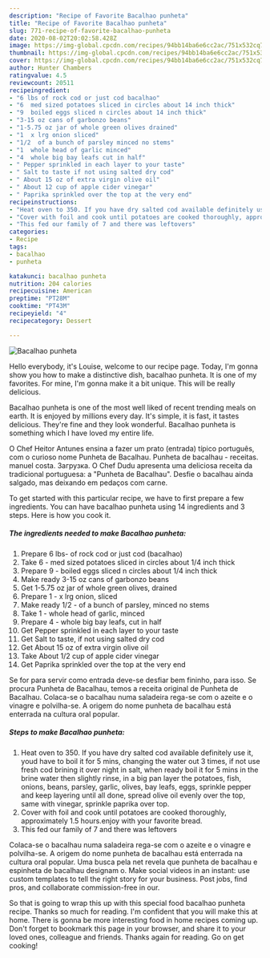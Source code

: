 ```yaml
---
description: "Recipe of Favorite Bacalhao punheta"
title: "Recipe of Favorite Bacalhao punheta"
slug: 771-recipe-of-favorite-bacalhao-punheta
date: 2020-08-02T20:02:58.428Z
image: https://img-global.cpcdn.com/recipes/94bb14ba6e6cc2ac/751x532cq70/bacalhao-punheta-recipe-main-photo.jpg
thumbnail: https://img-global.cpcdn.com/recipes/94bb14ba6e6cc2ac/751x532cq70/bacalhao-punheta-recipe-main-photo.jpg
cover: https://img-global.cpcdn.com/recipes/94bb14ba6e6cc2ac/751x532cq70/bacalhao-punheta-recipe-main-photo.jpg
author: Hunter Chambers
ratingvalue: 4.5
reviewcount: 20511
recipeingredient:
- "6 lbs of rock cod or just cod bacalhao"
- "6  med sized potatoes sliced in circles about 14 inch thick"
- "9  boiled eggs sliced n circles about 14 inch thick"
- "3-15 oz cans of garbonzo beans"
- "1-5.75 oz jar of whole green olives drained"
- "1  x lrg onion sliced"
- "1/2  of a bunch of parsley minced no stems"
- "1  whole head of garlic minced"
- "4  whole big bay leafs cut in half"
- " Pepper sprinkled in each layer to your taste"
- " Salt to taste if not using salted dry cod"
- " About 15 oz of extra virgin olive oil"
- " About 12 cup of apple cider vinegar"
- " Paprika sprinkled over the top at the very end"
recipeinstructions:
- "Heat oven to 350. If you have dry salted cod available definitely use it, youd have to boil it for 5 mins, changing the water out 3 times, if not use fresh cod brining it over night in salt, when ready boil it for 5 mins in the brine water then slightly rinse, in a big pan layer the potatoes, fish, onions, beans, parsley, garlic, olives, bay leafs, eggs, sprinkle pepper and keep layering until all done, spread olive oil evenly over the top, same with vinegar, sprinkle paprika over top."
- "Cover with foil and cook until potatoes are cooked thoroughly, approximately 1.5 hours.enjoy with your favorite bread."
- "This fed our family of 7 and there was leftovers"
categories:
- Recipe
tags:
- bacalhao
- punheta

katakunci: bacalhao punheta 
nutrition: 204 calories
recipecuisine: American
preptime: "PT28M"
cooktime: "PT43M"
recipeyield: "4"
recipecategory: Dessert

---
```



![Bacalhao punheta](https://img-global.cpcdn.com/recipes/94bb14ba6e6cc2ac/751x532cq70/bacalhao-punheta-recipe-main-photo.jpg)

Hello everybody, it's Louise, welcome to our recipe page. Today, I'm gonna show you how to make a distinctive dish, bacalhao punheta. It is one of my favorites. For mine, I'm gonna make it a bit unique. This will be really delicious.

Bacalhao punheta is one of the most well liked of recent trending meals on earth. It is enjoyed by millions every day. It's simple, it is fast, it tastes delicious. They're fine and they look wonderful. Bacalhao punheta is something which I have loved my entire life.

O Chef Heitor Antunes ensina a fazer um prato (entrada) típico português, com o curioso nome Punheta de Bacalhau. Punheta de bacalhau - receitas. manuel costa. Загрузка. O Chef Dudu apresenta uma deliciosa receita da tradicional portuguesa: a &#34;Punheta de Bacalhau&#34;. Desfie o bacalhau ainda salgado, mas deixando em pedaços com carne.


To get started with this particular recipe, we have to first prepare a few ingredients. You can have bacalhao punheta using 14 ingredients and 3 steps. Here is how you cook it.

<!--inarticleads1-->

##### The ingredients needed to make Bacalhao punheta:

1. Prepare 6 lbs- of rock cod or just cod (bacalhao)
1. Take 6 - med sized potatoes sliced in circles about 1/4 inch thick
1. Prepare 9 - boiled eggs sliced n circles about 1/4 inch thick
1. Make ready 3-15 oz cans of garbonzo beans
1. Get 1-5.75 oz jar of whole green olives, drained
1. Prepare 1 - x lrg onion, sliced
1. Make ready 1/2 - of a bunch of parsley, minced no stems
1. Take 1 - whole head of garlic, minced
1. Prepare 4 - whole big bay leafs, cut in half
1. Get  Pepper sprinkled in each layer to your taste
1. Get  Salt to taste, if not using salted dry cod
1. Get  About 15 oz of extra virgin olive oil
1. Take  About 1/2 cup of apple cider vinegar
1. Get  Paprika sprinkled over the top at the very end


Se for para servir como entrada deve-se desfiar bem fininho, para isso. Se procura Punheta de Bacalhau, temos a receita original de Punheta de Bacalhau. Colaca-se o bacalhau numa saladeira rega-se com o azeite e o vinagre e polvilha-se. A origem do nome punheta de bacalhau está enterrada na cultura oral popular. 

<!--inarticleads2-->

##### Steps to make Bacalhao punheta:

1. Heat oven to 350. If you have dry salted cod available definitely use it, youd have to boil it for 5 mins, changing the water out 3 times, if not use fresh cod brining it over night in salt, when ready boil it for 5 mins in the brine water then slightly rinse, in a big pan layer the potatoes, fish, onions, beans, parsley, garlic, olives, bay leafs, eggs, sprinkle pepper and keep layering until all done, spread olive oil evenly over the top, same with vinegar, sprinkle paprika over top.
1. Cover with foil and cook until potatoes are cooked thoroughly, approximately 1.5 hours.enjoy with your favorite bread.
1. This fed our family of 7 and there was leftovers


Colaca-se o bacalhau numa saladeira rega-se com o azeite e o vinagre e polvilha-se. A origem do nome punheta de bacalhau está enterrada na cultura oral popular. Uma busca pela net revela que punheta de bacalhau e espinheta de bacalhau designam o. Make social videos in an instant: use custom templates to tell the right story for your business. Post jobs, find pros, and collaborate commission-free in our. 

So that is going to wrap this up with this special food bacalhao punheta recipe. Thanks so much for reading. I'm confident that you will make this at home. There is gonna be more interesting food in home recipes coming up. Don't forget to bookmark this page in your browser, and share it to your loved ones, colleague and friends. Thanks again for reading. Go on get cooking!

